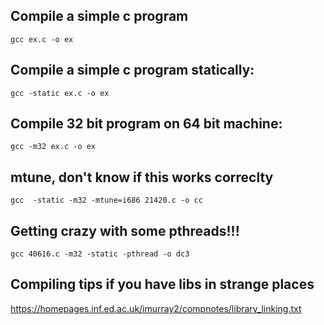 ## Compile a simple c program

```
gcc ex.c -o ex
```

## Compile a simple c program statically:

```
gcc -static ex.c -o ex
```

## Compile 32 bit program on 64 bit machine:

```
gcc -m32 ex.c -o ex
```

## mtune, don't know if this works correclty

```
gcc  -static -m32 -mtune=i686 21420.c -o cc
```

## Getting crazy with some pthreads!!!

```
gcc 40616.c -m32 -static -pthread -o dc3
```

## Compiling tips if you have libs in strange places

https://homepages.inf.ed.ac.uk/imurray2/compnotes/library_linking.txt